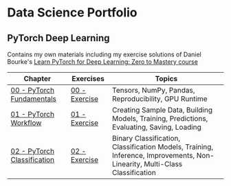 # Data Science Portfolio
## PyTorch Deep Learning
Contains my own materials including my exercise solutions of Daniel Bourke's [Learn PyTorch for Deep Learning: Zero to Mastery course](https://github.com/mrdbourke/pytorch-deep-learning)

| Chapter  | Exercises | Topics |
| ------------- | ------------- | ------------- |
| [00 - PyTorch Fundamentals](markdowns/00_pytorch_fundamentals.md) | [00 - Exercise](markdowns/00_pytorch_fundamentals_exercises.md) | Tensors, NumPy, Pandas, Reproducibility, GPU Runtime
| [01 - PyTorch Workflow](markdowns/01_pytorch_workflow.md) | [01 - Exercise](markdowns/01_pytorch_workflow_exercises.md) | Creating Sample Data, Building Models, Training, Predictions, Evaluating, Saving, Loading
| [02 - PyTorch Classification](markdowns/02_pytorch_classification.md) | [02 - Exercise](markdowns/02_pytorch_classification_exercises.md) | Binary Classification, Classification Models, Training, Inference, Improvements, Non-Linearity, Multi-Class Classification
